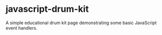 # javascript-drum-kit
A simple educational drum kit page demonstrating some basic JavaScript event handlers.
